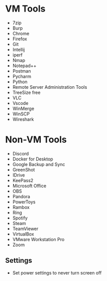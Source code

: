 # VM Tools
- 7zip
- Burp
- Chrome
- Firefox
- Git
- Intellij
- iperf
- Nmap
- Notepad++
- Postman
- Pycharm
- Python
- Remote Server Administration Tools
- TreeSize free
- VLC
- Vscode
- WinMerge
- WinSCP
- Wireshark


# Non-VM Tools
- Discord
- Docker for Desktop
- Google Backup and Sync
- GreenShot
- IDrive
- KeePass2
- Microsoft Office
- OBS
- Pandora
- PowerToys
- Rambox
- Ring
- Spotify
- Steam
- TeamViewer
- VirtualBox
- VMware Workstation Pro
- Zoom

## Settings
- Set power settings to never turn screen off
